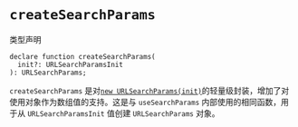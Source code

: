 # `createSearchParams`

类型声明

```tsx
declare function createSearchParams(
  init?: URLSearchParamsInit
): URLSearchParams;
```

`createSearchParams` 是对[`new URLSearchParams(init)`](https://developer.mozilla.org/en-US/docs/Web/API/URLSearchParams/URLSearchParams)的轻量级封装，增加了对使用对象作为数组值的支持。这是与 `useSearchParams` 内部使用的相同函数，用于从 `URLSearchParamsInit` 值创建 `URLSearchParams` 对象。